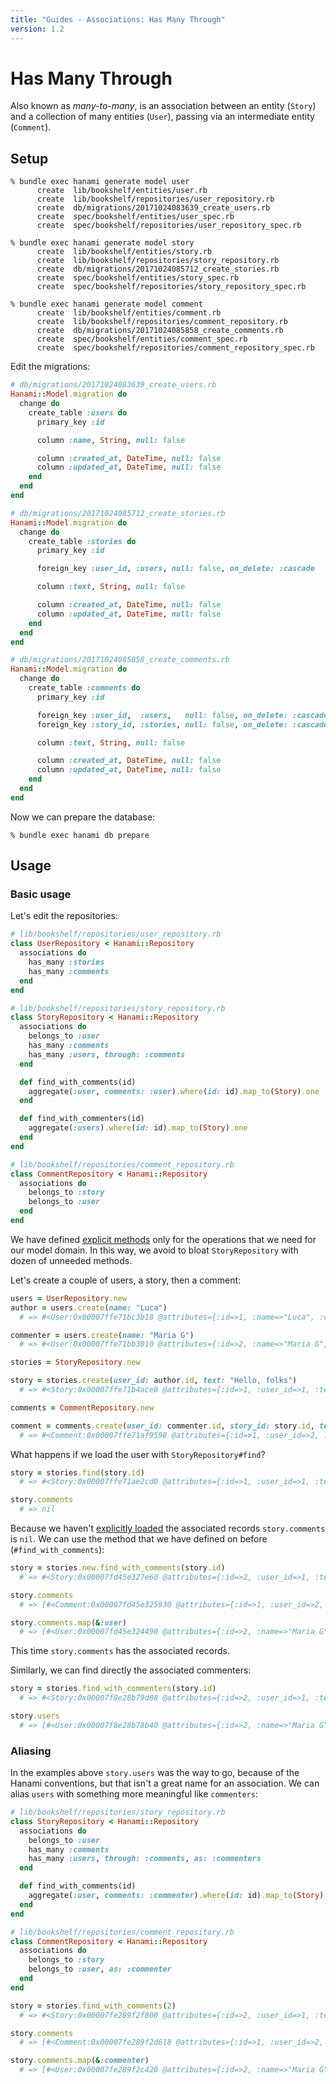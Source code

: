 ```yaml
---
title: "Guides - Associations: Has Many Through"
version: 1.2
---
```


# Has Many Through

Also known as _many-to-many_, is an association between an entity (`Story`) and a collection of many entities (`User`), passing via an intermediate entity (`Comment`).

## Setup

```shell
% bundle exec hanami generate model user
      create  lib/bookshelf/entities/user.rb
      create  lib/bookshelf/repositories/user_repository.rb
      create  db/migrations/20171024083639_create_users.rb
      create  spec/bookshelf/entities/user_spec.rb
      create  spec/bookshelf/repositories/user_repository_spec.rb

% bundle exec hanami generate model story
      create  lib/bookshelf/entities/story.rb
      create  lib/bookshelf/repositories/story_repository.rb
      create  db/migrations/20171024085712_create_stories.rb
      create  spec/bookshelf/entities/story_spec.rb
      create  spec/bookshelf/repositories/story_repository_spec.rb

% bundle exec hanami generate model comment
      create  lib/bookshelf/entities/comment.rb
      create  lib/bookshelf/repositories/comment_repository.rb
      create  db/migrations/20171024085858_create_comments.rb
      create  spec/bookshelf/entities/comment_spec.rb
      create  spec/bookshelf/repositories/comment_repository_spec.rb
```

Edit the migrations:

```ruby
# db/migrations/20171024083639_create_users.rb
Hanami::Model.migration do
  change do
    create_table :users do
      primary_key :id

      column :name, String, null: false

      column :created_at, DateTime, null: false
      column :updated_at, DateTime, null: false
    end
  end
end
```

```ruby
# db/migrations/20171024085712_create_stories.rb
Hanami::Model.migration do
  change do
    create_table :stories do
      primary_key :id

      foreign_key :user_id, :users, null: false, on_delete: :cascade

      column :text, String, null: false

      column :created_at, DateTime, null: false
      column :updated_at, DateTime, null: false
    end
  end
end
```

```ruby
# db/migrations/20171024085858_create_comments.rb
Hanami::Model.migration do
  change do
    create_table :comments do
      primary_key :id

      foreign_key :user_id,  :users,   null: false, on_delete: :cascade
      foreign_key :story_id, :stories, null: false, on_delete: :cascade

      column :text, String, null: false

      column :created_at, DateTime, null: false
      column :updated_at, DateTime, null: false
    end
  end
end
```

Now we can prepare the database:

```shell
% bundle exec hanami db prepare
```

## Usage

### Basic usage

Let's edit the repositories:

```ruby
# lib/bookshelf/repositories/user_repository.rb
class UserRepository < Hanami::Repository
  associations do
    has_many :stories
    has_many :comments
  end
end
```

```ruby
# lib/bookshelf/repositories/story_repository.rb
class StoryRepository < Hanami::Repository
  associations do
    belongs_to :user
    has_many :comments
    has_many :users, through: :comments
  end

  def find_with_comments(id)
    aggregate(:user, comments: :user).where(id: id).map_to(Story).one
  end

  def find_with_commenters(id)
    aggregate(:users).where(id: id).map_to(Story).one
  end
end
```

```ruby
# lib/bookshelf/repositories/comment_repository.rb
class CommentRepository < Hanami::Repository
  associations do
    belongs_to :story
    belongs_to :user
  end
end
```

We have defined [explicit methods](/guides/1.2/associations/overview#explicit-interface) only for the operations that we need for our model domain.
In this way, we avoid to bloat `StoryRepository` with dozen of unneeded methods.

Let's create a couple of users, a story, then a comment:

```ruby
users = UserRepository.new
author = users.create(name: "Luca")
  # => #<User:0x00007ffe71bc3b18 @attributes={:id=>1, :name=>"Luca", :created_at=>2017-10-24 09:06:57 UTC, :updated_at=>2017-10-24 09:06:57 UTC}>

commenter = users.create(name: "Maria G")
  # => #<User:0x00007ffe71bb3010 @attributes={:id=>2, :name=>"Maria G", :created_at=>2017-10-24 09:07:16 UTC, :updated_at=>2017-10-24 09:07:16 UTC}>
```

```ruby
stories = StoryRepository.new

story = stories.create(user_id: author.id, text: "Hello, folks")
  # => #<Story:0x00007ffe71b4ace0 @attributes={:id=>1, :user_id=>1, :text=>"Hello folks", :created_at=>2017-10-24 09:09:59 UTC, :updated_at=>2017-10-24 09:09:59 UTC}>
```

```ruby
comments = CommentRepository.new

comment = comments.create(user_id: commenter.id, story_id: story.id, text: "Hi and welcome!")
  # => #<Comment:0x00007ffe71af9598 @attributes={:id=>1, :user_id=>2, :story_id=>1, :text=>"Hi and welcome!", :created_at=>2017-10-24 09:12:30 UTC, :updated_at=>2017-10-24 09:12:30 UTC}>
```

What happens if we load the user with `StoryRepository#find`?

```ruby
story = stories.find(story.id)
  # => #<Story:0x00007ffe71ae2cd0 @attributes={:id=>1, :user_id=>1, :text=>"Hello folks", :created_at=>2017-10-24 09:09:59 UTC, :updated_at=>2017-10-24 09:09:59 UTC}>

story.comments
  # => nil
```

Because we haven't [explicitly loaded](/guides/1.2/associations/overview#explicit-loading) the associated records `story.comments` is `nil`.
We can use the method that we have defined on before (`#find_with_comments`):

```ruby
story = stories.new.find_with_comments(story.id)
  # => #<Story:0x00007fd45e327e60 @attributes={:id=>2, :user_id=>1, :text=>"Hello folks", :created_at=>2017-10-24 09:09:59 UTC, :updated_at=>2017-10-24 09:09:59 UTC, :user=>#<User:0x00007fd45e326bc8 @attributes={:id=>1, :name=>"Luca", :created_at=>2017-10-24 09:06:57 UTC, :updated_at=>2017-10-24 09:06:57 UTC}>, :comments=>[#<Comment:0x00007fd45e325930 @attributes={:id=>1, :user_id=>2, :story_id=>2, :text=>"Hi and welcome!", :created_at=>2017-10-24 09:12:30 UTC, :updated_at=>2017-10-24 09:12:30 UTC, :user=>#<User:0x00007fd45e324490 @attributes={:id=>2, :name=>"Maria G", :created_at=>2017-10-24 09:07:16 UTC, :updated_at=>2017-10-24 09:07:16 UTC}>}>]}>

story.comments
  # => [#<Comment:0x00007fd45e325930 @attributes={:id=>1, :user_id=>2, :story_id=>2, :text=>"Hi and welcome!", :created_at=>2017-10-24 09:12:30 UTC, :updated_at=>2017-10-24 09:12:30 UTC, :user=>#<User:0x00007fd45e324490 @attributes={:id=>2, :name=>"Maria G", :created_at=>2017-10-24 09:07:16 UTC, :updated_at=>2017-10-24 09:07:16 UTC}>}>]

story.comments.map(&:user)
  # => [#<User:0x00007fd45e324490 @attributes={:id=>2, :name=>"Maria G", :created_at=>2017-10-24 09:07:16 UTC, :updated_at=>2017-10-24 09:07:16 UTC}>]
```

This time `story.comments` has the associated records.

Similarly, we can find directly the associated commenters:

```ruby
story = stories.find_with_commenters(story.id)
  # => #<Story:0x00007f8e28b79d88 @attributes={:id=>2, :user_id=>1, :text=>"Hello folks", :created_at=>2017-10-24 09:09:59 UTC, :updated_at=>2017-10-24 09:09:59 UTC, :users=>[#<User:0x00007f8e28b78b40 @attributes={:id=>2, :name=>"Maria G", :created_at=>2017-10-24 09:07:16 UTC, :updated_at=>2017-10-24 09:07:16 UTC}>]}>

story.users
  # => [#<User:0x00007f8e28b78b40 @attributes={:id=>2, :name=>"Maria G", :created_at=>2017-10-24 09:07:16 UTC, :updated_at=>2017-10-24 09:07:16 UTC}>]
```

### Aliasing

In the examples above `story.users` was the way to go, because of the Hanami conventions, but that isn't a great name for an association.
We can alias `users` with something more meaningful like `commenters`:

```ruby
# lib/bookshelf/repositories/story_repository.rb
class StoryRepository < Hanami::Repository
  associations do
    belongs_to :user
    has_many :comments
    has_many :users, through: :comments, as: :commenters
  end

  def find_with_comments(id)
    aggregate(:user, comments: :commenter).where(id: id).map_to(Story).one
  end
end
```

```ruby
# lib/bookshelf/repositories/comment_repository.rb
class CommentRepository < Hanami::Repository
  associations do
    belongs_to :story
    belongs_to :user, as: :commenter
  end
end
```

```ruby
story = stories.find_with_comments(2)
  # => #<Story:0x00007fe289f2f800 @attributes={:id=>2, :user_id=>1, :text=>"Hello folks", :created_at=>2017-10-24 09:09:59 UTC, :updated_at=>2017-10-24 09:09:59 UTC, :user=>#<User:0x00007fe289f2e810 @attributes={:id=>1, :name=>"Luca", :created_at=>2017-10-24 09:06:57 UTC, :updated_at=>2017-10-24 09:06:57 UTC}>, :comments=>[#<Comment:0x00007fe289f2d618 @attributes={:id=>1, :user_id=>2, :story_id=>2, :text=>"Hi and welcome!", :created_at=>2017-10-24 09:12:30 UTC, :updated_at=>2017-10-24 09:12:30 UTC, :commenter=>#<User:0x00007fe289f2c420 @attributes={:id=>2, :name=>"Maria G", :created_at=>2017-10-24 09:07:16 UTC, :updated_at=>2017-10-24 09:07:16 UTC}>}>]}>

story.comments
  # => [#<Comment:0x00007fe289f2d618 @attributes={:id=>1, :user_id=>2, :story_id=>2, :text=>"Hi and welcome!", :created_at=>2017-10-24 09:12:30 UTC, :updated_at=>2017-10-24 09:12:30 UTC, :commenter=>#<User:0x00007fe289f2c420 @attributes={:id=>2, :name=>"Maria G", :created_at=>2017-10-24 09:07:16 UTC, :updated_at=>2017-10-24 09:07:16 UTC}>}>]

story.comments.map(&:commenter)
  # => [#<User:0x00007fe289f2c420 @attributes={:id=>2, :name=>"Maria G", :created_at=>2017-10-24 09:07:16 UTC, :updated_at=>2017-10-24 09:07:16 UTC}>]
```
